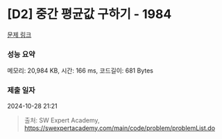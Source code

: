 # [D2] 중간 평균값 구하기 - 1984 

[문제 링크](https://swexpertacademy.com/main/code/problem/problemDetail.do?contestProbId=AV5Pw_-KAdcDFAUq) 

### 성능 요약

메모리: 20,984 KB, 시간: 166 ms, 코드길이: 681 Bytes

### 제출 일자

2024-10-28 21:21



> 출처: SW Expert Academy, https://swexpertacademy.com/main/code/problem/problemList.do
